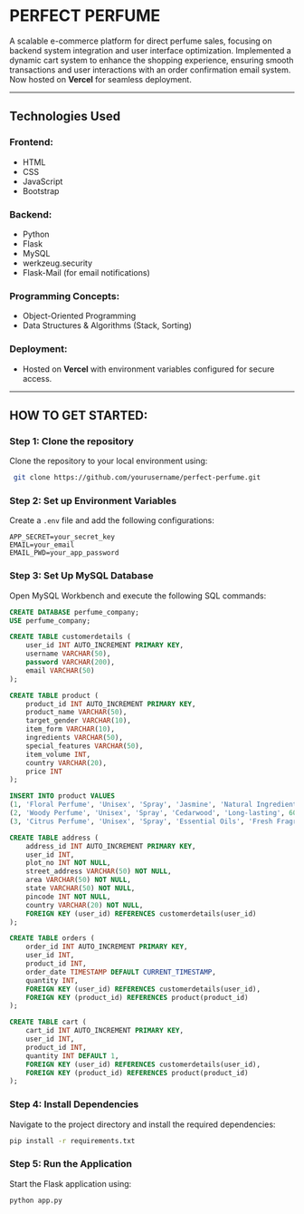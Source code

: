 # PERFECT PERFUME

A scalable e-commerce platform for direct perfume sales, focusing on backend system integration and user interface optimization. Implemented a dynamic cart system to enhance the shopping experience, ensuring smooth transactions and user interactions with an order confirmation email system. Now hosted on **Vercel** for seamless deployment.

---

## Technologies Used

### Frontend:
- HTML
- CSS
- JavaScript
- Bootstrap

### Backend:
- Python
- Flask
- MySQL
- werkzeug.security
- Flask-Mail (for email notifications)

### Programming Concepts:
- Object-Oriented Programming
- Data Structures & Algorithms (Stack, Sorting)

### Deployment:
- Hosted on **Vercel** with environment variables configured for secure access.

---

## HOW TO GET STARTED:

### Step 1: Clone the repository
Clone the repository to your local environment using:
```bash
 git clone https://github.com/yourusername/perfect-perfume.git
```

### Step 2: Set up Environment Variables
Create a `.env` file and add the following configurations:
```env
APP_SECRET=your_secret_key
EMAIL=your_email
EMAIL_PWD=your_app_password
```

### Step 3: Set Up MySQL Database
Open MySQL Workbench and execute the following SQL commands:

```sql
CREATE DATABASE perfume_company;
USE perfume_company;

CREATE TABLE customerdetails (
    user_id INT AUTO_INCREMENT PRIMARY KEY,
    username VARCHAR(50),
    password VARCHAR(200),
    email VARCHAR(50)
);

CREATE TABLE product (
    product_id INT AUTO_INCREMENT PRIMARY KEY,
    product_name VARCHAR(50),
    target_gender VARCHAR(10),
    item_form VARCHAR(10),
    ingredients VARCHAR(50),
    special_features VARCHAR(50),
    item_volume INT,
    country VARCHAR(20),
    price INT
);

INSERT INTO product VALUES
(1, 'Floral Perfume', 'Unisex', 'Spray', 'Jasmine', 'Natural Ingredients', 60, 'India', 599),
(2, 'Woody Perfume', 'Unisex', 'Spray', 'Cedarwood', 'Long-lasting', 60, 'India', 699),
(3, 'Citrus Perfume', 'Unisex', 'Spray', 'Essential Oils', 'Fresh Fragrance', 60, 'India', 799);

CREATE TABLE address (
    address_id INT AUTO_INCREMENT PRIMARY KEY,
    user_id INT,
    plot_no INT NOT NULL,
    street_address VARCHAR(50) NOT NULL,
    area VARCHAR(50) NOT NULL,
    state VARCHAR(50) NOT NULL,
    pincode INT NOT NULL,
    country VARCHAR(20) NOT NULL,
    FOREIGN KEY (user_id) REFERENCES customerdetails(user_id)
);

CREATE TABLE orders (
    order_id INT AUTO_INCREMENT PRIMARY KEY,
    user_id INT,
    product_id INT,
    order_date TIMESTAMP DEFAULT CURRENT_TIMESTAMP,
    quantity INT,
    FOREIGN KEY (user_id) REFERENCES customerdetails(user_id),
    FOREIGN KEY (product_id) REFERENCES product(product_id)
);

CREATE TABLE cart (
    cart_id INT AUTO_INCREMENT PRIMARY KEY,
    user_id INT,
    product_id INT,
    quantity INT DEFAULT 1,
    FOREIGN KEY (user_id) REFERENCES customerdetails(user_id),
    FOREIGN KEY (product_id) REFERENCES product(product_id)
);
```

### Step 4: Install Dependencies
Navigate to the project directory and install the required dependencies:
```bash
pip install -r requirements.txt
```

### Step 5: Run the Application
Start the Flask application using:
```bash
python app.py
```




